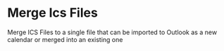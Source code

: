 # Merge Ics Files
Merge ICS Files to a single file that can be imported to Outlook as a new calendar or merged into an existing one
